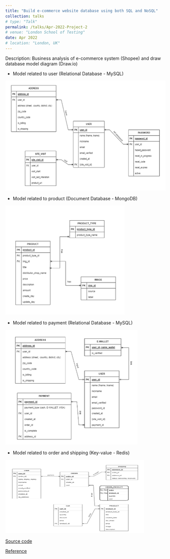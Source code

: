```yaml
---
title: "Build e-commerce website database using both SQL and NoSQL"
collection: talks
# type: "Talk"
permalink: /talks/Apr-2022-Project-2
# venue: "London School of Testing"
date: Apr 2022
# location: "London, UK"
---
```

Description: Business analysis of e-commerce system (Shopee) and draw database model diagram (Draw.io)

+ Model related to user (Relational Database - MySQL)
<img src='/images/user_model.png' width='563' height='343'>

+ Model related to product (Document Database - MongoDB)
<img src='/images/product_model.png' width='375' height='341'>

+ Model related to payment (Relational Database - MySQL)
<img src='/images/payment_model.png' width='415' height='359'>

+ Model related to order and shipping (Key-value - Redis)
<img src='/images/Order_model.png' width='436' height='229'>

<p><a href="https://github.com/huynhhoanghuy/MS_database_project_ecommerce">Source code</a></p>
<p><a href="https://youtu.be/h36sm7CYUVM">Reference</a></p>


